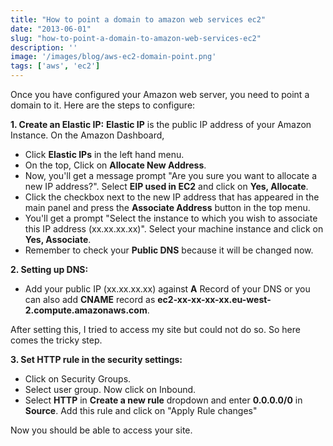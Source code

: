 ```yaml
---
title: "How to point a domain to amazon web services ec2"
date: "2013-06-01"
slug: "how-to-point-a-domain-to-amazon-web-services-ec2"
description: ''
image: '/images/blog/aws-ec2-domain-point.png'
tags: ['aws', 'ec2']
---
```


Once you have configured your Amazon web server, you need to point a domain to it. Here are the steps to configure:

**1. Create an Elastic IP:**
**Elastic IP** is the public IP address of your Amazon Instance. On the Amazon Dashboard,

 - Click **Elastic IPs** in the left hand menu.
 - On the top, Click on **Allocate New Address**.<!-- more -->
 - Now, you'll get a message prompt "Are you sure you want to allocate a new IP address?". Select **EIP used in EC2** and click on **Yes, Allocate**.
 - Click the checkbox next to the new IP address that has appeared in the main panel and press the **Associate Address** button in the top menu.
 - You'll get a prompt "Select the instance to which you wish to associate this IP address (xx.xx.xx.xx)". Select your machine instance and click on **Yes, Associate**.
 - Remember to check your **Public DNS** because it will be changed now.


**2. Setting up DNS:**
 
 - Add your public IP (xx.xx.xx.xx) against **A** Record of your DNS or you can also add **CNAME** record as **ec2-xx-xx-xx-xx.eu-west-2.compute.amazonaws.com**. 

After setting this, I tried to access my site but could not do so. So here comes the tricky step.

**3. Set HTTP rule in the security settings:**

 - Click on Security Groups.
 - Select user group. Now click on Inbound.
 - Select **HTTP** in **Create a new rule** dropdown and enter **0.0.0.0/0** in **Source**. Add this rule and click on "Apply Rule changes"

Now you should be able to access your site.

 
